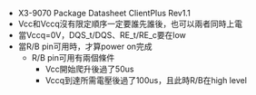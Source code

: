 - X3-9070 Package Datasheet ClientPlus Rev1.1
- Vcc和Vccq沒有限定順序一定要誰先誰後，也可以兩者同時上電
- 當Vccq=0V，DQS_t/DQS、RE_t/RE_c要在low
- 當R/B pin可用時，才算power on完成
	- R/B pin可用有兩個條件
		- Vcc開始爬升後過了50us
		- Vccq到達所需電壓後過了100us，且此時R/B在high level